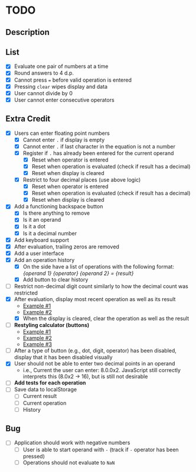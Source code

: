 # TODO

## Description

## List

- [x] Evaluate one pair of numbers at a time
- [x] Round answers to 4 d.p.
- [x] Cannot press `=` before valid operation is entered
- [x] Pressing `clear` wipes display and data
- [x] User cannot divide by 0
- [x] User cannot enter consecutive operators

## Extra Credit

- [x] Users can enter floating point numbers
    - [x] Cannot enter `.` if display is empty
    - [x] Cannot enter `.` if last character in the equation is not a number
    - [x] Register if `.` has already been entered for the current operand
        - [x] Reset when operator is entered
        - [x] Reset when operation is evaluated (check if result has a decimal)
        - [x] Reset when display is cleared
    - [x] Restrict to four decimal places (use above logic)
        - [x] Reset when operator is entered
        - [x] Reset when operation is evaluated (check if result has a decimal)
        - [x] Reset when display is cleared
- [x] Add a functioning backspace button
    - [x] Is there anything to remove
    - [x] Is it an operand
    - [x] Is it a dot
    - [x] Is it a decimal number
- [x] Add keyboard support
- [x] After evaluation, trailing zeros are removed
- [x] Add a user interface
- [x] Add an operation history
    - [x] On the side have a list of operations with the following format:
    _{operand 1} {operator} {operand 2} = {result}_
    - [x] Add button to clear history
- [ ] Restrict non-decimal digit count similarly to how the decimal count was
restricted
- [x] After evaluation, display most recent operation as well as its result
    - [Example #1](https://1michael17.github.io/calculator/)
    - [Example #2](https://haiderbey.github.io/odin-calculator/)
    - [x] When the display is cleared, clear the operation as well as the result
- [ ] **Restyling calculator (buttons)**
    - [Example #1](https://1michael17.github.io/calculator/)
    - [Example #2](https://haiderbey.github.io/odin-calculator/)
    - [Example #3](https://rjrillon.github.io/calculator-project/)
- [ ] After a type of button (e.g., dot, digit, operator) has been disabled,
display that it has been disabled visually
- [x] User should not be able to enter two decimal points in an operand
    - i.e., Current the user can enter: 8.0.0x2. JavaScript still correctly
    interprets this (8.0x2 -> 16), but is still not desirable
- [ ] **Add tests for each operation**
- [ ] Save data to localStorage
    - [ ] Current result
    - [ ] Current operation
    - [ ] History

## Bug

- [ ] Application should work with negative numbers
    - [ ] User is able to start operand with `-` (track if `-` operator has
    been pressed)
    - [ ] Operations should not evaluate to `NaN`
